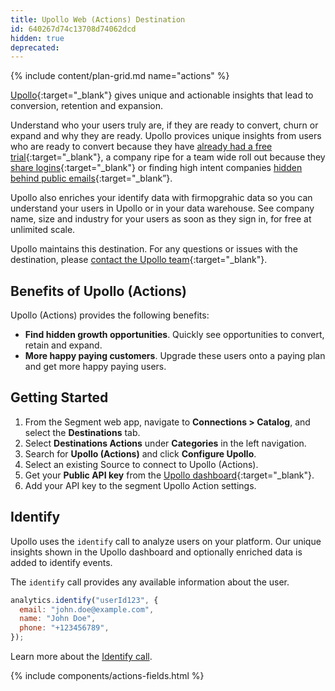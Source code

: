 ```yaml
---
title: Upollo Web (Actions) Destination
id: 640267d74c13708d74062dcd
hidden: true
deprecated:
---
```


{% include content/plan-grid.md name="actions" %}

[Upollo](https://upollo.ai?utm_source=segmentio&utm_medium=docs&utm_campaign=partners){:target="_blank"} gives unique and actionable insights that lead to conversion, retention and expansion.

Understand who your users truly are, if they are ready to convert, churn or expand and why they are ready. Upollo provices unique insights from users who are ready to convert because they have [already had a free trial](https://upollo.ai/blog/turn-repeated-trials-into-growth?utm_source=segmentio&utm_medium=docs&utm_campaign=partners){:target="_blank"}, a company ripe for a team wide roll out because they [share logins](https://upollo.ai/blog/grow-by-understanding-account-sharing?utm_source=segmentio&utm_medium=docs&utm_campaign=partners){:target="_blank"} or finding high intent companies [hidden behind public emails](https://upollo.ai/blog/hidden-goldmine-public-emails){:target="_blank”}.

Upollo also enriches your identify data with firmopgrahic data so you can understand your users in Upollo or in your data warehouse. See company name, size and industry for your users as soon as they sign in, for free at unlimited scale.

Upollo maintains this destination. For any questions or issues with the destination, please [contact the Upollo team](https://upollo.ai/contact?utm_source=segmentio&utm_medium=docs&utm_campaign=partners){:target="_blank"}.

## Benefits of Upollo (Actions)

Upollo (Actions) provides the following benefits:

- **Find hidden growth opportunities**. Quickly see opportunities to convert, retain and expand.
- **More happy paying customers**. Upgrade these users onto a paying plan and get more happy paying users.

## Getting Started

1. From the Segment web app, navigate to **Connections > Catalog**, and select the **Destinations** tab.
2. Select **Destinations Actions** under **Categories** in the left navigation.
3. Search for **Upollo (Actions)** and click **Configure Upollo**.
4. Select an existing Source to connect to Upollo (Actions).
5. Get your **Public API key** from the [Upollo dashboard](https://upollo.ai/app/settings/access-and-keys?utm_source=segmentio&utm_medium=docs&utm_campaign=partners){:target="_blank"}.
6. Add your API key to the segment Upollo Action settings.

## Identify

Upollo uses the `identify` call to analyze users on your platform. Our unique insights shown in the Upollo dashboard and optionally enriched data is added to identify events.

The `identify` call provides any available information about the user.

```js
analytics.identify("userId123", {
  email: "john.doe@example.com",
  name: "John Doe",
  phone: "+123456789",
});
```

Learn more about the [Identify call](/docs/connections/spec/identify/).

{% include components/actions-fields.html %}
